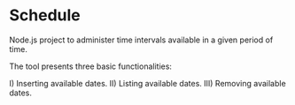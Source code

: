 # Schedule
Node.js project to administer time intervals available in a given period of time.

The tool presents three basic functionalities:

I) Inserting available dates.
II) Listing available dates.
III) Removing available dates.
